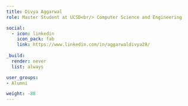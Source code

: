 ```yaml
---
title: Divya Aggarwal
role: Master Student at UCSD<br/> Computer Science and Engineering

social:
  - icon: linkedin
    icon_pack: fab
    link: https://www.linkedin.com/in/aggarwaldivya28/
    
_build:
  render: never
  list: always

user_groups:
- Alumni

weight: -88
---
```

